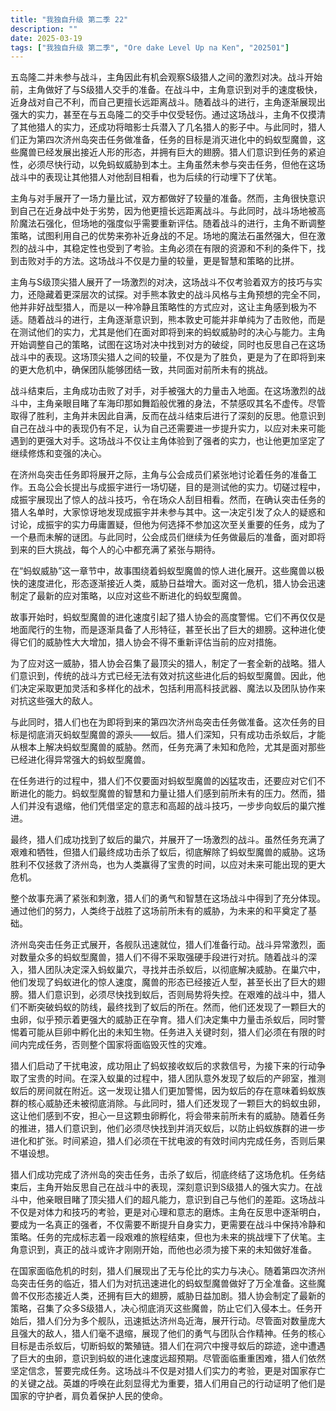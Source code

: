 ```yaml
---
title: "我独自升级 第二季 22"
description: ""
date: 2025-03-19
tags: ["我独自升级 第二季", "Ore dake Level Up na Ken", "202501"]
---
```


五岛隆二并未参与战斗，主角因此有机会观察S级猎人之间的激烈对决。战斗开始前，主角做好了与S级猎人交手的准备。在战斗中，主角意识到对手的速度极快，近身战对自己不利，而自己更擅长远距离战斗。随着战斗的进行，主角逐渐展现出强大的实力，甚至在与五岛隆二的交手中仅受轻伤。通过这场战斗，主角不仅摸清了其他猎人的实力，还成功将暗影士兵潜入了几名猎人的影子中。与此同时，猎人们正为第四次济州岛突击任务做准备，任务的目标是消灭进化中的蚂蚁型魔兽，这些魔兽已经发展出接近人形的形态，并拥有巨大的翅膀。猎人们意识到任务的紧迫性，必须尽快行动，以免蚂蚁威胁到本土。主角虽然未参与突击任务，但他在这场战斗中的表现让其他猎人对他刮目相看，也为后续的行动埋下了伏笔。

主角与对手展开了一场力量比试，双方都做好了较量的准备。然而，主角很快意识到自己在近身战中处于劣势，因为他更擅长远距离战斗。与此同时，战斗场地被高阶魔法石强化，但场地的强度似乎需要重新评估。随着战斗的进行，主角不断调整策略，试图利用自己的优势来弥补近身战的不足。场地的魔法石虽然强大，但在激烈的战斗中，其稳定性也受到了考验。主角必须在有限的资源和不利的条件下，找到击败对手的方法。这场战斗不仅是力量的较量，更是智慧和策略的比拼。

主角与S级顶尖猎人展开了一场激烈的对决，这场战斗不仅考验着双方的技巧与实力，还隐藏着更深层次的试探。对手熊本敦史的战斗风格与主角预想的完全不同，他并非好战型猎人，而是以一种冷静且策略性的方式应对，这让主角感到极为不适。随着战斗的进行，主角逐渐意识到，熊本敦史可能并非单纯为了击败他，而是在测试他们的实力，尤其是他们在面对即将到来的蚂蚁威胁时的决心与能力。主角开始调整自己的策略，试图在这场对决中找到对方的破绽，同时也反思自己在这场战斗中的表现。这场顶尖猎人之间的较量，不仅是为了胜负，更是为了在即将到来的更大危机中，确保团队能够团结一致，共同面对前所未有的挑战。

战斗结束后，主角成功击败了对手，对手被强大的力量击入地面。在这场激烈的战斗中，主角亲眼目睹了车海印那如舞蹈般优雅的身法，不禁感叹其名不虚传。尽管取得了胜利，主角并未因此自满，反而在战斗结束后进行了深刻的反思。他意识到自己在战斗中的表现仍有不足，认为自己还需要进一步提升实力，以应对未来可能遇到的更强大对手。这场战斗不仅让主角体验到了强者的实力，也让他更加坚定了继续修炼和变强的决心。

在济州岛突击任务即将展开之际，主角与公会成员们紧张地讨论着任务的准备工作。五岛公会长提出与成振宇进行一场切磋，目的是测试他的实力。切磋过程中，成振宇展现出了惊人的战斗技巧，令在场众人刮目相看。然而，在确认突击任务的猎人名单时，大家惊讶地发现成振宇并未参与其中。这一决定引发了众人的疑惑和讨论，成振宇的实力毋庸置疑，但他为何选择不参加这次至关重要的任务，成为了一个悬而未解的谜团。与此同时，公会成员们继续为任务做最后的准备，面对即将到来的巨大挑战，每个人的心中都充满了紧张与期待。

在“蚂蚁威胁”这一章节中，故事围绕着蚂蚁型魔兽的惊人进化展开。这些魔兽以极快的速度进化，形态逐渐接近人类，威胁日益增大。面对这一危机，猎人协会迅速制定了最新的应对策略，以应对这些不断进化的蚂蚁型魔兽。

故事开始时，蚂蚁型魔兽的进化速度引起了猎人协会的高度警惕。它们不再仅仅是地面爬行的生物，而是逐渐具备了人形特征，甚至长出了巨大的翅膀。这种进化使得它们的威胁性大大增加，猎人协会不得不重新评估当前的应对措施。

为了应对这一威胁，猎人协会召集了最顶尖的猎人，制定了一套全新的战略。猎人们意识到，传统的战斗方式已经无法有效对抗这些进化后的蚂蚁型魔兽。因此，他们决定采取更加灵活和多样化的战术，包括利用高科技武器、魔法以及团队协作来对抗这些强大的敌人。

与此同时，猎人们也在为即将到来的第四次济州岛突击任务做准备。这次任务的目标是彻底消灭蚂蚁型魔兽的源头——蚁后。猎人们深知，只有成功击杀蚁后，才能从根本上解决蚂蚁型魔兽的威胁。然而，任务充满了未知和危险，尤其是面对那些已经进化得异常强大的蚂蚁型魔兽。

在任务进行的过程中，猎人们不仅要面对蚂蚁型魔兽的凶猛攻击，还要应对它们不断进化的能力。蚂蚁型魔兽的智慧和力量让猎人们感到前所未有的压力。然而，猎人们并没有退缩，他们凭借坚定的意志和高超的战斗技巧，一步步向蚁后的巢穴推进。

最终，猎人们成功找到了蚁后的巢穴，并展开了一场激烈的战斗。虽然任务充满了艰难和牺牲，但猎人们最终成功击杀了蚁后，彻底解除了蚂蚁型魔兽的威胁。这场胜利不仅拯救了济州岛，也为人类赢得了宝贵的时间，以应对未来可能出现的更大危机。

整个故事充满了紧张和刺激，猎人们的勇气和智慧在这场战斗中得到了充分体现。通过他们的努力，人类终于战胜了这场前所未有的威胁，为未来的和平奠定了基础。

济州岛突击任务正式展开，各舰队迅速就位，猎人们准备行动。战斗异常激烈，面对数量众多的蚂蚁型魔兽，猎人们不得不采取强硬手段进行对抗。随着战斗的深入，猎人团队决定深入蚂蚁巢穴，寻找并击杀蚁后，以彻底解决威胁。在巢穴中，他们发现了蚂蚁进化的惊人速度，魔兽的形态已经接近人型，甚至长出了巨大的翅膀。猎人们意识到，必须尽快找到蚁后，否则局势将失控。在艰难的战斗中，猎人们不断突破蚂蚁的防线，最终找到了蚁后的所在。然而，他们还发现了一颗巨大的虫卵，似乎预示着更强大的威胁正在孕育。猎人们决定集中力量击杀蚁后，同时警惕着可能从巨卵中孵化出的未知生物。任务进入关键时刻，猎人们必须在有限的时间内完成任务，否则整个国家将面临毁灭性的灾难。

猎人们启动了干扰电波，成功阻止了蚂蚁接收蚁后的求救信号，为接下来的行动争取了宝贵的时间。在深入蚁巢的过程中，猎人团队意外发现了蚁后的产卵室，推测蚁后的房间就在附近。这一发现让猎人们更加警惕，因为蚁后的存在意味着蚂蚁族群的核心威胁还未被彻底消除。与此同时，猎人们还发现了一颗巨大的蚂蚁虫卵，这让他们感到不安，担心一旦这颗虫卵孵化，将会带来前所未有的威胁。随着任务的推进，猎人们意识到，他们必须尽快找到并消灭蚁后，以防止蚂蚁族群的进一步进化和扩张。时间紧迫，猎人们必须在干扰电波的有效时间内完成任务，否则后果不堪设想。

猎人们成功完成了济州岛的突击任务，击杀了蚁后，彻底终结了这场危机。任务结束后，主角开始反思自己在战斗中的表现，深刻意识到S级猎人的强大实力。在战斗中，他亲眼目睹了顶尖猎人们的超凡能力，意识到自己与他们的差距。这场战斗不仅是对体力和技巧的考验，更是对心理和意志的磨炼。主角在反思中逐渐明白，要成为一名真正的强者，不仅需要不断提升自身实力，更需要在战斗中保持冷静和策略。任务的完成标志着一段艰难的旅程结束，但也为未来的挑战埋下了伏笔。主角意识到，真正的战斗或许才刚刚开始，而他也必须为接下来的未知做好准备。

在国家面临危机的时刻，猎人们展现出了无与伦比的实力与决心。随着第四次济州岛突击任务的临近，猎人们为对抗迅速进化的蚂蚁型魔兽做好了万全准备。这些魔兽不仅形态接近人类，还拥有巨大的翅膀，威胁日益加剧。猎人协会制定了最新的策略，召集了众多S级猎人，决心彻底消灭这些魔兽，防止它们入侵本土。任务开始后，猎人们分为多个舰队，迅速抵达济州岛近海，展开行动。尽管面对数量庞大且强大的敌人，猎人们毫不退缩，展现了他们的勇气与团队合作精神。任务的核心目标是击杀蚁后，切断蚂蚁的繁殖链。猎人们在洞穴中搜寻蚁后的踪迹，途中遭遇了巨大的虫卵，意识到蚂蚁的进化速度远超预期。尽管面临重重困难，猎人们依然坚定信念，誓要完成任务。这场战斗不仅是对猎人们实力的考验，更是对国家存亡的关键之战。英雄的呼唤在此刻显得尤为重要，猎人们用自己的行动证明了他们是国家的守护者，肩负着保护人民的使命。